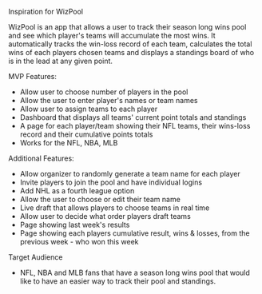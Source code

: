 Inspiration for WizPool

WizPool is an app that allows a user to track their season long wins pool and see which player's teams will accumulate the most wins. It automatically tracks the win-loss record of each team, calculates the total wins of each players chosen teams and displays a standings board of who is in the lead at any given point.

MVP Features:

- Allow user to choose number of players in the pool
- Allow the user to enter player's names or team names
- Allow user to assign teams to each player
- Dashboard that displays all teams' current point totals and standings
- A page for each player/team showing their NFL teams, their wins-loss record and their cumulative points totals
- Works for the NFL, NBA, MLB

Additional Features:

- Allow organizer to randomly generate a team name for each player
- Invite players to join the pool and have individual logins
- Add NHL as a fourth league option
- Allow the user to choose or edit their team name
- Live draft that allows players to choose teams in real time
- Allow user to decide what order players draft teams
- Page showing last week's results
- Page showing each players cumulative result, wins & losses, from the previous week - who won this week

Target Audience

- NFL, NBA and MLB fans that have a season long wins pool that would like to have an easier way to track their pool and standings.
